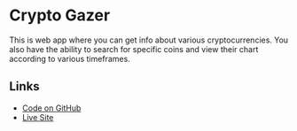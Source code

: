 # Crypto Gazer

This is web app where you can get info about various cryptocurrencies. You also have the ability to search for specific coins and view their chart according to various timeframes.

## Links
- [Code on GitHub](https://github.com/cryptogazer)
- [Live Site](https://cryptogazer.netlify.app)